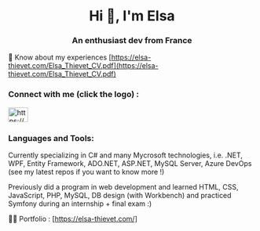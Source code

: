 <h1 align="center">Hi 👋, I'm Elsa</h1>
<h3 align="center">An enthusiast dev from France</h3>


📄 Know about my experiences [https://elsa-thievet.com/Elsa_Thievet_CV.pdf](https://elsa-thievet.com/Elsa_Thievet_CV.pdf)

<h3 align="left">Connect with me (click the logo) :</h3>
<p align="left">
<a href="https://www.linkedin.com/in/elsa-thievet-dev-montpellier/" target="blank"><img align="center" src="https://raw.githubusercontent.com/rahuldkjain/github-profile-readme-generator/master/src/images/icons/Social/linked-in-alt.svg" alt="https://www.linkedin.com/in/elsa-thi%c3%a9vet123/" height="30" width="40" /></a>
</p>

<h3 align="left">Languages and Tools:</h3>
<p>Currently specializing in  C# and many Mycrosoft technologies, i.e. .NET, WPF, Entity Framework, ADO.NET, ASP.NET, MySQL Server, Azure DevOps (see my latest repos if you want to know more !)</p>
<p>Previously did a program in web development and learned HTML, CSS, JavaScript, PHP, MySQL, DB design (with Workbench) and practiced Symfony during an internship + final exam :)</p>

👨‍💻 Portfolio : [https://elsa-thievet.com/]
